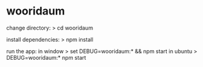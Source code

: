 # wooridaum

change directory:
     > cd wooridaum

install dependencies:
     > npm install

  run the app:
    in window
     > set DEBUG=wooridaum:* && npm start
    in ubuntu
     > DEBUG=wooridaum:* npm start
